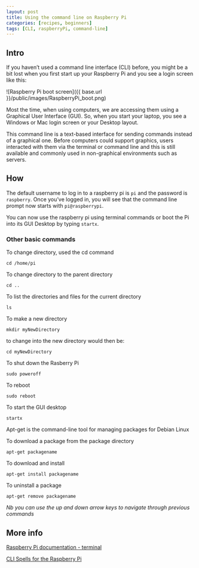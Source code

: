 ```yaml
---
layout: post
title: Using the command line on Raspberry Pi
categories: [recipes, beginners]
tags: [CLI, raspberryPi, command-line]
---
```


## Intro

If you haven’t used a command line interface (CLI) before, you might be a bit lost when you first start up your Raspberry Pi and you see a login screen like this:

![Raspberry Pi boot screen]({{ base.url }}/public/images/RaspberryPi_boot.png)

Most the time, when using computers, we are accessing them using a Graphical User Interface (GUI). So, when you start your laptop, you see a Windows or Mac login screen or your Desktop layout.

This command line is a text-based interface for sending commands instead of a graphical one.  Before computers could support graphics, users interacted with them via the terminal or command line and this is still available and commonly used in non-graphical environments such as servers.


## How

The default username to log in to a raspberry pi is `pi` and the password is `raspberry`. Once you’ve logged in, you will see that the command line prompt now starts with `pi@raspberrypi`.

You can now use the raspberry pi using terminal commands or boot the Pi into its GUI Desktop by typing `startx`.

### Other basic commands

To change directory, used the cd command

`cd /home/pi`

To change directory to the parent directory

`cd ..`

To list the directories and files for the current directory

`ls`

To make a new directory

`mkdir myNewDirectory`

to change into the new directory would then be:

`cd myNewDirectory`

To shut down the Rasberry Pi

`sudo poweroff`

To reboot

`sudo reboot`

 To start the GUI desktop

`startx`

Apt-get is the command-line tool for managing packages for Debian Linux

To download a package from the package directory

`apt-get packagename`

To download and install

`apt-get install packagename`

To uninstall a package

`apt-get remove packagename`

*Nb you can use the up and down arrow keys to navigate through previous commands*

## More info

[Raspberry Pi documentation - terminal](https://www.raspberrypi.org/documentation/usage/terminal/
)

[CLI Spells for the Raspberry Pi](http://elinux.org/CLI_Spells_for_the_Raspberry_Pi
)
